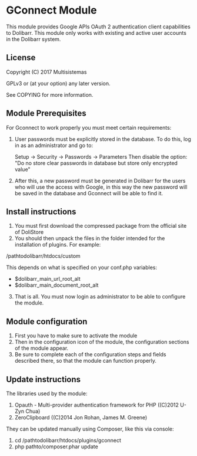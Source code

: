GConnect Module
===============

This module provides Google APIs OAuth 2 authentication client capabilities to Dolibarr. This module only works with existing and active user accounts in the Dolibarr system.


License
-------

Copyright (C) 2017 Multisistemas

GPLv3 or (at your option) any later version.

See COPYING for more information.


Module Prerequisites
--------------------

For Gconnect to work properly you must meet certain requirements:

1. User passwords must be explicitly stored in the database. To do this, log in as an administrator and go to:
	
	Setup -> Security -> Passwords -> Parameters
	Then disable the option: "Do no store clear passwords in database but store only encrypted value"

2. After this, a new password must be generated in Dolibarr for the users who will use the access with Google, in this way the new password will be saved in the database and Gconnect will be able to find it.


Install instructions
--------------------

1. You must first download the compressed package from the official site of DoliStore
2. You should then unpack the files in the folder intended for the installation of plugins. For example:
		
 /pathtodolibarr/htdocs/custom

This depends on what is specified on your conf.php variables:
 * $dolibarr_main_url_root_alt
 * $dolibarr_main_document_root_alt

3. That is all. You must now login as administrator to be able to configure the module.


Module configuration
--------------------

1. First you have to make sure to activate the module
2. Then in the configuration icon of the module, the configuration sections of the module appear.
3. Be sure to complete each of the configuration steps and fields described there, so that the module can function properly.


Update instructions
-------------------

The libraries used by the module:

1. Opauth - Multi-provider authentication framework for PHP ((C)2012 U-Zyn Chua)
2. ZeroClipboard ((C)2014 Jon Rohan, James M. Greene)

They can be updated manually using Composer, like this via console:

1. cd /pathtodolibarr/htdocs/plugins/gconnect
2. php pathto/composer.phar update


